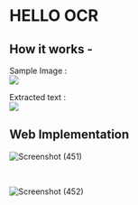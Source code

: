 # HELLO OCR 
## How it works -
<p>
  Sample Image : <br><img align="centre" src="https://user-images.githubusercontent.com/47265493/113293914-01936d00-9314-11eb-8261-da76cdadf05f.png" />
</p>

<p>
  Extracted text :<br> <img align="centre" src="https://user-images.githubusercontent.com/47265493/113294075-31427500-9314-11eb-8ef5-7a11ed96f6f3.png" />
</p>

## Web Implementation
![Screenshot (451)](https://user-images.githubusercontent.com/47265493/113295125-68fdec80-9315-11eb-8848-7e79ca232a6b.png)


<br>

![Screenshot (452)](https://user-images.githubusercontent.com/47265493/113295146-70bd9100-9315-11eb-8ad1-30765cf03132.png)



